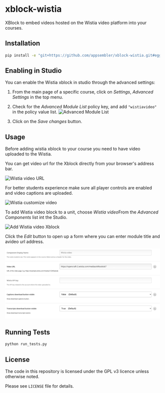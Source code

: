 # xblock-wistia
XBlock to embed videos hosted on the Wistia video platform into your courses.

## Installation

```bash
pip install -e "git+https://github.com/appsembler/xblock-wistia.git#egg=wistiavideo_xblock"
```

## Enabling in Studio
You can enable the Wistia xblock in studio through the advanced
settings:

1. From the main page of a specific course, click on *Settings*,
   *Advanced Settings* in the top menu.
1. Check for the *Advanced Module List* policy key, and add
   `"wistiavideo"` in the policy value list.
   ![Advanced Module List](doc/img/advanced_settings.png)

1. Click on the *Save changes* button.

## Usage

Before adding wistia xblock to your course you need to have video uploaded to the Wistia.

You can get video url for the Xblock directly from your browser's address bar.

![Wistia video URL](doc/img/wistia_video_url.png)

For better students experience make sure all player controls are enabled and video captions are uploaded.

![Wistia customize video](doc/img/wistia_customize_video.png)

To add Wistia video block to a unit, choose *Wistia video*From the *Advanced Components* list int the Studio.

![Add Wistia video Xblock](doc/img/wistia_video_add_xblock.png)

Click the *Edit* button to open up a form where you can enter module title and avideo url address.

![Edit Wistia video Xblock](doc/img/wistia_video_edit.png)

## Running Tests

```bash
python run_tests.py
```

## License

The code in this repository is licensed under the GPL v3 licence unless otherwise noted.

Please see `LICENSE` file for details.
